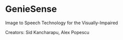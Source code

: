 # GenieSense
Image to Speech Technology for the Visually-Impaired

Creators: Sid Kancharapu, Alex Popescu
